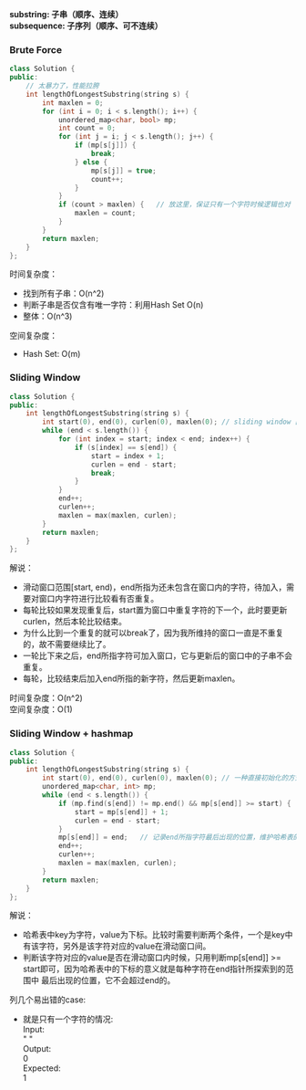 **substring: 子串（顺序、连续）  
subsequence: 子序列（顺序、可不连续）**

### Brute Force
```c++
class Solution {
public:
    // 太暴力了，性能拉胯
    int lengthOfLongestSubstring(string s) {
        int maxlen = 0;
        for (int i = 0; i < s.length(); i++) {
            unordered_map<char, bool> mp;
            int count = 0;
            for (int j = i; j < s.length(); j++) {
                if (mp[s[j]]) {
                    break;
                } else {
                    mp[s[j]] = true;
                    count++;
                }
            }
            if (count > maxlen) {   // 放这里，保证只有一个字符时候逻辑也对
                maxlen = count;
            }
        }
        return maxlen;
    }
};
```
时间复杂度：
- 找到所有子串：O(n^2)
- 判断子串是否仅含有唯一字符：利用Hash Set O(n)
- 整体：O(n^3)  

空间复杂度：
- Hash Set: O(m)

### Sliding Window
```c++
class Solution {
public:
    int lengthOfLongestSubstring(string s) {
        int start(0), end(0), curlen(0), maxlen(0); // sliding window [start, end)
        while (end < s.length()) {
            for (int index = start; index < end; index++) {
                if (s[index] == s[end]) {
                    start = index + 1;
                    curlen = end - start;
                    break;
                }
            }
            end++;
            curlen++;
            maxlen = max(maxlen, curlen);
        }
        return maxlen;
    }
};
```
解说：
- 滑动窗口范围[start, end)，end所指为还未包含在窗口内的字符，待加入，需要对窗口内字符进行比较看有否重复。
- 每轮比较如果发现重复后，start置为窗口中重复字符的下一个，此时要更新curlen，然后本轮比较结束。
- 为什么比到一个重复的就可以break了，因为我所维持的窗口一直是不重复的，故不需要继续比了。
- 一轮比下来之后，end所指字符可加入窗口，它与更新后的窗口中的子串不会重复。
- 每轮，比较结束后加入end所指的新字符，然后更新maxlen。  

时间复杂度：O(n^2)  
空间复杂度：O(1)

### Sliding Window + hashmap
```c++
class Solution {
public:
    int lengthOfLongestSubstring(string s) {
        int start(0), end(0), curlen(0), maxlen(0); // 一种直接初始化的方式
        unordered_map<char, int> mp;
        while (end < s.length()) {
            if (mp.find(s[end]) != mp.end() && mp[s[end]] >= start) {
                start = mp[s[end]] + 1;
                curlen = end - start;
            }
            mp[s[end]] = end;   // 记录end所指字符最后出现的位置，维护哈希表的可用性
            end++;
            curlen++;
            maxlen = max(maxlen, curlen);
        }
        return maxlen;
    }
};
```
解说：
- 哈希表中key为字符，value为下标。比较时需要判断两个条件，一个是key中有该字符，另外是该字符对应的value在滑动窗口间。
- 判断该字符对应的value是否在滑动窗口内时候，只用判断mp[s[end]] >= start即可，因为哈希表中的下标的意义就是每种字符在end指针所探索到的范围中
最后出现的位置，它不会超过end的。  

列几个易出错的case:
- 就是只有一个字符的情况:  
  Input:  
  " "  
  Output:  
  0  
  Expected:  
  1  